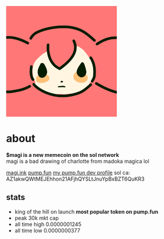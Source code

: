 <img src="magi.jpg" alt="magi drawing" width="300px"/>  

# about  
**$magi is a new memecoin on the sol network**   
magi is a bad drawing of charlotte from madoka magica lol  

[magi.ink](https://magi.ink)
[pump.fun](https://www.pump.fun/AZ1akwQWtMEJEhhon21AFjhQYSLtJnuYpBxBZT6QuKR3)
[my pump.fun dev profile](https://www.pump.fun/profile/hampter)
sol ca: AZ1akwQWtMEJEhhon21AFjhQYSLtJnuYpBxBZT6QuKR3

## stats
* king of the hill on launch **most popular token on pump.fun**
* peak 30k mkt cap
* all time high 0.0000001245
* all time low 0.0000000377